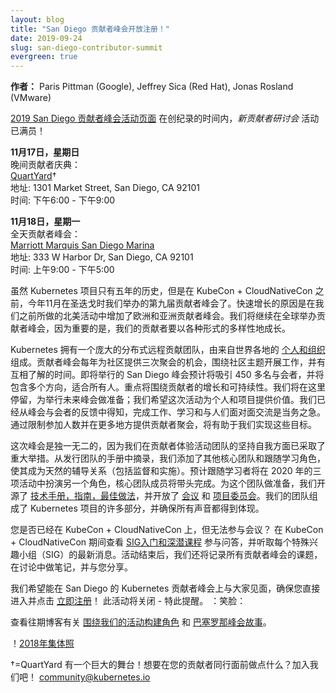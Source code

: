```yaml
---
layout: blog
title: "San Diego 贡献者峰会开放注册！"
date: 2019-09-24
slug: san-diego-contributor-summit
evergreen: true
---
```


**作者：** Paris Pittman (Google), Jeffrey Sica (Red Hat), Jonas Rosland (VMware)



[2019 San Diego 贡献者峰会活动页面](https://events.linuxfoundation.org/events/kubernetes-contributor-summit-north-america-2019/)
在创纪录的时间内，*新贡献者研讨会* 活动已满员！

**11月17日，星期日**  
晚间贡献者庆典：  
[QuartYard]†  
地址: 1301 Market Street, San Diego, CA 92101  
时间: 下午6:00 - 下午9:00

**11月18日，星期一**  
全天贡献者峰会：  
[Marriott Marquis San Diego Marina]  
地址: 333 W Harbor Dr, San Diego, CA 92101  
时间: 上午9:00 - 下午5:00  


虽然 Kubernetes 项目只有五年的历史，但是在 KubeCon + CloudNativeCon 之前，今年11月在圣迭戈时我们举办的第九届贡献者峰会了。快速增长的原因是在我们之前所做的北美活动中增加了欧洲和亚洲贡献者峰会。我们将继续在全球举办贡献者峰会，因为重要的是，我们的贡献者要以各种形式的多样性地成长。

Kubernetes 拥有一个庞大的分布式远程贡献团队，由来自世界各地的 [个人和组织](https://k8s.devstats.cncf.io/d/8/company-statistics-by-repository-group?orgId=1&var-period=y&var-metric=contributions&var-repogroup_name=All&var-companies=All) 组成。贡献者峰会每年为社区提供三次聚会的机会，围绕社区主题开展工作，并有互相了解的时间。即将举行的 San Diego 峰会预计将吸引 450 多名与会者，并将包含多个方向，适合所有人。重点将围绕贡献者的增长和可持续性。我们将在这里停留，为举行未来峰会做准备；我们希望这次活动为个人和项目提供价值。我们已经从峰会与会者的反馈中得知，完成工作、学习和与人们面对面交流是当务之急。通过限制参加人数并在更多地方提供贡献者聚会，将有助于我们实现这些目标。

这次峰会是独一无二的，因为我们在贡献者体验活动团队的坚持自我方面已采取了重大举措。从发行团队的手册中摘录，我们添加了其他核心团队和跟随学习角色，使其成为天然的辅导关系（包括监督和实施）。预计跟随学习者将在 2020 年的三项活动中扮演另一个角色，核心团队成员将带头完成。为这个团队做准备，我们开源了 [技术手册，指南，最佳做法](https://github.com/kubernetes/community/tree/master/events/events-team)，并开放了 [会议](https://docs.google.com/document/d/1oLXv5_rM4f645jlXym_Vd7AUq7x6DV-O87E6tcW1sjU/edit?usp=sharing) 和 [项目委员会](https://github.com/orgs/kubernetes/projects/21)。我们的团队组成了 Kubernetes 项目的许多部分，并确保所有声音都得到体现。

您是否已经在 KubeCon + CloudNativeCon 上，但无法参与会议？ 在 KubeCon + CloudNativeCon 期间查看 [SIG入门和深潜课程](https://kccncna19.sched.com/overview/type/Maintainer+Track+Sessions?iframe=yes) 参与问答，并听取每个特殊兴趣小组（SIG）的最新消息。活动结束后，我们还将记录所有贡献者峰会的课题，在讨论中做笔记，并与您分享。

我们希望能在 San Diego 的 Kubernetes 贡献者峰会上与大家见面，确保您直接进入并点击 [立即注册](https://events.linuxfoundation.org/events/kubernetes-contributor-summit-north-america-2019/)！ 此活动将关闭 - 特此提醒。 ：笑脸：

查看往期博客有关 [围绕我们的活动构建角色](https://kubernetes.io/blog/2019/03/20/a-look-back-and-whats-in-store-for-kubernetes-contributor-summits/) 和 [巴塞罗那峰会故事](https://kubernetes.io/blog/2019/06/25/recap-of-kubernetes-contributor-summit-barcelona-2019/)。

！[2018年集体照](/images/blog/2019-09-24-san-diego-contributor-summit/IMG_2588.JPG)

†=QuartYard 有一个巨大的舞台！想要在您的贡献者同行面前做点什么？加入我们吧！ community@kubernetes.io


[Contributor Summit San Diego 2019 Event Page]: https://events.linuxfoundation.org/events/kubernetes-contributor-summit-north-america-2019/
[QuartYard]: https://quartyardsd.com/
[Marriott Marquis San Diego Marina]: https://www.marriott.com/hotels/travel/sandt-marriott-marquis-san-diego-marina/?scid=bb1a189a-fec3-4d19-a255-54ba596febe2
[individuals and organizations]: https://k8s.devstats.cncf.io/d/8/company-statistics-by-repository-group?orgId=1&var-period=y&var-metric=contributions&var-repogroup_name=All&var-companies=All
[rolebooks, guidelines, best practices]: https://github.com/kubernetes/community/tree/master/events/events-team
[meetings]: https://docs.google.com/document/d/1oLXv5_rM4f645jlXym_Vd7AUq7x6DV-O87E6tcW1sjU/edit?usp=sharing
[project board]: https://github.com/orgs/kubernetes/projects/21
[SIG Intro and Deep Dive sessions]: https://kccncna19.sched.com/overview/type/Maintainer+Track+Sessions?iframe=yes
[register right now]: https://events.linuxfoundation.org/events/kubernetes-contributor-summit-north-america-2019/
[persona building around our events]: https://kubernetes.io/blog/2019/03/20/a-look-back-and-whats-in-store-for-kubernetes-contributor-summits/
[Barcelona summit story]: https://kubernetes.io/blog/2019/06/25/recap-of-kubernetes-contributor-summit-barcelona-2019/
